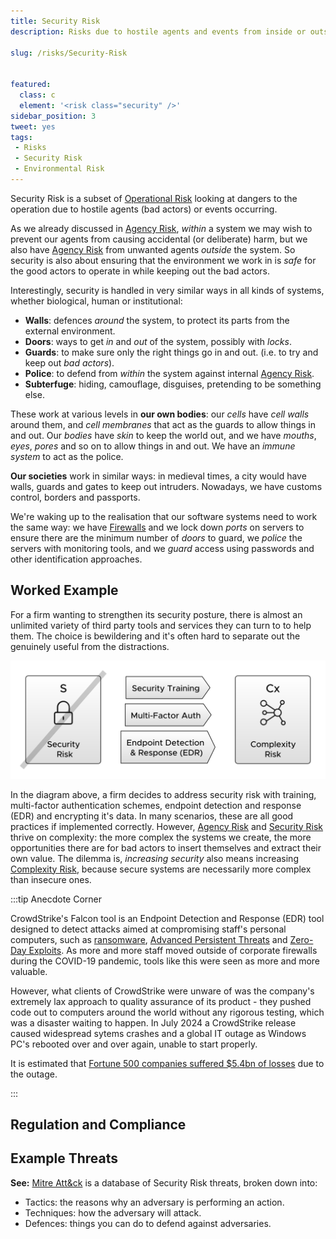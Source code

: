 ```yaml
---
title: Security Risk
description: Risks due to hostile agents and events from inside or outside of the system.

slug: /risks/Security-Risk


featured: 
  class: c
  element: '<risk class="security" />'
sidebar_position: 3
tweet: yes
tags: 
 - Risks
 - Security Risk
 - Environmental Risk
---
```


<RiskIntro fm={frontMatter} />

Security Risk is a subset of [Operational Risk](/tags/Security-Risk) looking at dangers to the operation due to hostile agents (bad actors) or events occurring.  

As we already discussed in [Agency Risk](/tags/Agency-Risk), _within_ a system we may wish to prevent our agents from causing accidental (or deliberate) harm, but we also have [Agency Risk](/tags/Agency-Risk) from unwanted agents _outside_ the system.  So security is also about ensuring that the environment we work in is _safe_ for the good actors to operate in while keeping out the bad actors.

Interestingly, security is handled in very similar ways in all kinds of systems, whether biological, human or institutional: 

- **Walls**: defences _around_ the system, to protect its parts from the external environment.  
- **Doors**: ways to get _in_ and _out_ of the system, possibly with _locks_.
- **Guards**: to make sure only the right things go in and out.  (i.e. to try and keep out _bad actors_).
- **Police**: to defend from _within_ the system against internal [Agency Risk](/tags/Agency-Risk).
- **Subterfuge**: hiding, camouflage, disguises, pretending to be something else.

These work at various levels in **our own bodies**:  our _cells_ have _cell walls_ around them, and _cell membranes_ that act as the guards to allow things in and out.  Our _bodies_ have _skin_ to keep the world out, and we have _mouths_, _eyes_, _pores_ and so on to allow things in and out.  We have an _immune system_ to act as the police.

**Our societies** work in similar ways: in medieval times, a city would have walls, guards and gates to keep out intruders.  Nowadays, we have customs control, borders and passports.

We're waking up to the realisation that our software systems need to work the same way:  we have [Firewalls](https://en.wikipedia.org/wiki/Firewall_(computing)) and we lock down _ports_ on servers to ensure there are the minimum number of _doors_ to guard,  we _police_ the servers with monitoring tools, and we _guard_ access using passwords and other identification approaches. 

## Worked Example

For a firm wanting to strengthen its security posture, there is almost an unlimited variety of third party tools and services they can turn to to help them.  The choice is bewildering and it's often hard to separate out the genuinely useful from the distractions.  

![Security as a mitigation for Agency Risk](/img/generated/risks/posters/security-risk.svg)

In the diagram above, a firm decides to address security risk with training, multi-factor authentication schemes, endpoint detection and response (EDR) and encrypting it's data.  In many scenarios, these are all good practices if implemented correctly.  However, [Agency Risk](/tags/Agency-Risk) and [Security Risk](Agency-Risk#security) thrive on complexity:  the more complex the systems we create, the more opportunities there are for bad actors to insert themselves and extract their own value.  The dilemma is, _increasing security_ also means increasing [Complexity Risk](/tags/Complexity-Risk), because secure systems are necessarily more complex than insecure ones.  

:::tip Anecdote Corner

CrowdStrike's Falcon tool is an Endpoint Detection and Response (EDR) tool designed to detect attacks aimed at compromising staff's personal computers, such as [ransomware](https://en.wikipedia.org/wiki/Ransomware), [Advanced Persistent Threats](https://en.wikipedia.org/wiki/Advanced_persistent_threat) and [Zero-Day Exploits](https://en.wikipedia.org/wiki/Zero-day_vulnerability).  As more and more staff moved outside of corporate firewalls during the COVID-19 pandemic, tools like this were seen as more and more valuable.

However, what clients of CrowdStrike were unware of was the company's extremely lax approach to quality assurance of its product - they pushed  code out to computers around the world without any rigorous testing, which was a disaster waiting to happen.  In July 2024 a CrowdStrike release caused widespread sytems crashes and a global IT outage as Windows PC's rebooted over and over again, unable to start properly.  

It is estimated that [Fortune 500 companies suffered $5.4bn of losses](https://nypost.com/2024/07/24/business/microsoft-to-take-hit-as-fortune-500-suffers-5-4b-in-crowdstrike-losses-study) due to the outage.

:::

## Regulation and Compliance 



## Example Threats

**See:**  [Mitre Att&ck](https://attack.mitre.org) is a database of Security Risk threats, broken down into:

 - Tactics: the reasons why an adversary is performing an action.
 - Techniques: how the adversary will attack.
 - Defences: things you can do to defend against adversaries.
 

##

